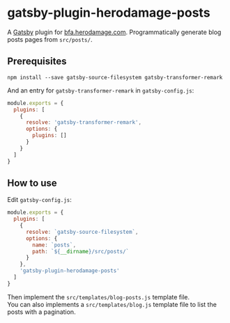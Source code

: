 # gatsby-plugin-herodamage-posts

A [Gatsby](https://github.com/gatsbyjs/gatsby) plugin for
[bfa.herodamage.com](https://github.com/herotc/bfa.herodamage.com).
Programmatically generate blog posts pages from `src/posts/`.

## Prerequisites

`npm install --save gatsby-source-filesystem gatsby-transformer-remark`

And an entry for `gatsby-transformer-remark` in `gatsby-config.js`:
```javascript
module.exports = {
  plugins: [
    {
      resolve: 'gatsby-transformer-remark',
      options: {
        plugins: []
      }
    }
  ]
}
```

## How to use

Edit `gatsby-config.js`:
```javascript
module.exports = {
  plugins: [
    {
      resolve: `gatsby-source-filesystem`,
      options: {
        name: `posts`,
        path: `${__dirname}/src/posts/`
      }
    },
    'gatsby-plugin-herodamage-posts'
  ]
}
```

Then implement the `src/templates/blog-posts.js` template file.  
You can also implements a `src/templates/blog.js` template file to list the posts with a pagination.
